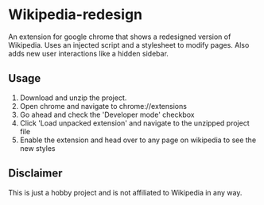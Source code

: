 # Wikipedia-redesign

An extension for google chrome that shows a redesigned version of Wikipedia. Uses an injected script and a stylesheet to modify pages. Also adds new user interactions like a hidden sidebar. 

Usage
----------
1. Download and unzip the project.
2. Open chrome and navigate to chrome://extensions
3. Go ahead and check the 'Developer mode' checkbox
4. Click 'Load unpacked extension' and navigate to the unzipped project file
5. Enable the extension and head over to any page on wikipedia to see the new styles

Disclaimer
----------
This is just a hobby project and is not affiliated to Wikipedia in any way.
